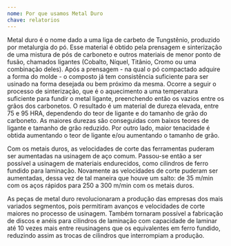 ```yaml
---
nome: Por que usamos Metal Duro
chave: relatorios
---
```


Metal duro é o nome dado a uma liga de carbeto de Tungstênio, produzido por metalurgia do pó. Esse material é obtido pela prensagem e sinterização de uma mistura de pós de carboneto e outros materiais de menor ponto de fusão, chamados ligantes (Cobalto, Níquel, Titânio, Cromo ou uma combinação deles). Após a prensagem - na qual o pó compactado adquire a forma do molde - o composto já tem consistência suficiente para ser usinado na forma desejada ou bem próximo da mesma. Ocorre a seguir o processo de sinterização, que é o aquecimento a uma temperatura suficiente para fundir o metal ligante, preenchendo então os vazios entre os grãos dos carbonetos. O resultado é um material de dureza elevada, entre 75 e 95 HRA, dependendo do teor de ligante e do tamanho de grão do carboneto. As maiores durezas são conseguidas com baixos teores de ligante e tamanho de grão reduzido. Por outro lado, maior tenacidade é obtida aumentando o teor de ligante e/ou aumentando o tamanho de grão.

Com os metais duros, as velocidades de corte das ferramentas puderam ser aumentadas na usinagem de aço comum. Passou-se então a ser possível a usinagem de materiais endurecidos, como cilindros de ferro fundido para laminação. Novamente as velocidades de corte puderam ser aumentadas, dessa vez de tal maneira que houve um salto: de 35 m/min com os aços rápidos para 250 a 300 m/min com os metais duros.

As peças de metal duro revolucionaram a produção das empresas dos mais variados segmentos, pois permitiram avanços e velocidades de corte maiores no processo de usinagem. Também tornaram possível a fabricação de discos e anéis para cilindros de laminação com capacidade de laminar até 10 vezes mais entre reusinagens que os equivalentes em ferro fundido, reduzindo assim as trocas de cilindros que interrompiam a produção.